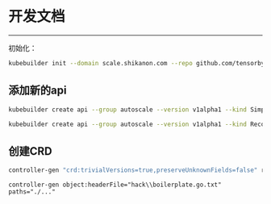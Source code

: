 # 开发文档

---
初始化：
```bash
kubebuilder init --domain scale.shikanon.com --repo github.com/tensorbytes/simplescale
```

## 添加新的api
```bash
kubebuilder create api --group autoscale --version v1alpha1 --kind SimpleAutoScaler
```

```bash
kubebuilder create api --group autoscale --version v1alpha1 --kind RecommendationScaleFactor
```

## 创建CRD
```bash
controller-gen "crd:trivialVersions=true,preserveUnknownFields=false" rbac:roleName=manager-role webhook paths="./..." output:crd:artifacts:config=config/crd/bases
```

```
controller-gen object:headerFile="hack\\boilerplate.go.txt" paths="./..."
```
